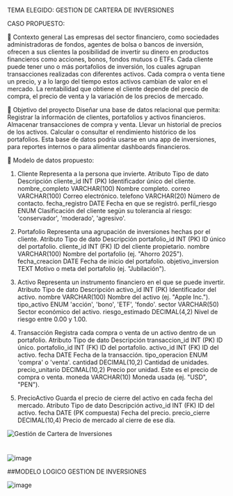 TEMA ELEGIDO: GESTION DE CARTERA DE INVERSIONES

CASO PROPUESTO:

📘 Contexto general
Las empresas del sector financiero, como sociedades administradoras de fondos, agentes de bolsa o bancos de inversión, ofrecen a sus clientes la posibilidad de invertir su dinero en productos financieros como acciones, bonos, fondos mutuos o ETFs.
Cada cliente puede tener uno o más portafolios de inversión, los cuales agrupan transacciones realizadas con diferentes activos. Cada compra o venta tiene un precio, y a lo largo del tiempo estos activos cambian de valor en el mercado. La rentabilidad que obtiene el cliente depende del precio de compra, el precio de venta y la variación de los precios de mercado.

🎯 Objetivo del proyecto
Diseñar una base de datos relacional que permita:
Registrar la información de clientes, portafolios y activos financieros.
Almacenar transacciones de compra y venta.
Llevar un historial de precios de los activos.
Calcular o consultar el rendimiento histórico de los portafolios.
Esta base de datos podría usarse en una app de inversiones, para reportes internos o para alimentar dashboards financieros.

🧱 Modelo de datos propuesto:

1. Cliente
Representa a la persona que invierte.
Atributo	          Tipo de dato	        Descripción
cliente_id	        INT (PK)	            Identificador único del cliente.
nombre_completo	    VARCHAR(100)        	Nombre completo.
correo            	VARCHAR(100)	        Correo electrónico.
telefono	          VARCHAR(20)	          Número de contacto.
fecha_registro	    DATE                	Fecha en que se registró.
perfil_riesgo      	ENUM                	Clasificación del cliente según su tolerancia al riesgo: 'conservador', 'moderado', 'agresivo'.

2. Portafolio
Representa una agrupación de inversiones hechas por el cliente.
Atributo	          Tipo de dato         	Descripción
portafolio_id	      INT (PK)	            ID único del portafolio.
cliente_id	        INT (FK)	            ID del cliente propietario.
nombre	            VARCHAR(100)	        Nombre del portafolio (ej. "Ahorro 2025").
fecha_creacion	    DATE	                Fecha de inicio del portafolio.
objetivo_inversion	TEXT	                Motivo o meta del portafolio (ej. "Jubilación").

3. Activo
Representa un instrumento financiero en el que se puede invertir.
Atributo          	Tipo de dato	        Descripción
activo_id	          INT (PK)	            Identificador del activo.
nombre	            VARCHAR(100)	        Nombre del activo (ej. "Apple Inc.").
tipo_activo	        ENUM	                'acción', 'bono', 'ETF', 'fondo'.
sector	            VARCHAR(50)          	Sector económico del activo.
riesgo_estimado	    DECIMAL(4,2)        	Nivel de riesgo entre 0.00 y 1.00.

4. Transacción
Registra cada compra o venta de un activo dentro de un portafolio.
Atributo	          Tipo de dato	        Descripción
transaccion_id    	INT (PK)            	ID único.
portafolio_id      	INT (FK)	            ID del portafolio.
activo_id	          INT (FK)	            ID del activo.
fecha	              DATE	                Fecha de la transacción.
tipo_operacion	    ENUM	                'compra' o 'venta'.
cantidad	          DECIMAL(10,2)        	Cantidad de unidades.
precio_unitario	    DECIMAL(10,2)	        Precio por unidad. Este es el precio de compra o venta.
moneda            	VARCHAR(10)	          Moneda usada (ej. "USD", "PEN").

5. PrecioActivo
Guarda el precio de cierre del activo en cada fecha del mercado.
Atributo	          Tipo de dato	        Descripción
activo_id	          INT (FK)	            ID del activo.
fecha	DATE          (PK compuesta)      	Fecha del precio.
precio_cierre	      DECIMAL(10,4)        	Precio de mercado al cierre de ese día.

![Gestión de Cartera de Inversiones](https://github.com/user-attachments/assets/7def8db8-facc-4621-8aaf-a53783d301c8)

#

![image](https://github.com/user-attachments/assets/4d5d0abc-5078-4c6d-b194-a14deb22f177)

##MODELO LOGICO GESTION DE INVERSIONES

![image](https://github.com/user-attachments/assets/e50de188-f24f-4f03-bd84-42a706330767)

